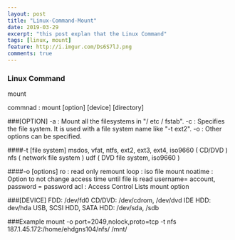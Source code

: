 ```yaml
---
layout: post
title: "Linux-Command-Mount"
date: 2019-03-29
excerpt: "this post explan that the Linux Command"
tags: [linux, mount]
feature: http://i.imgur.com/Ds6S7lJ.png
comments: true
---
```


### Linux Command 

mount

commnad : mount [option] [device] [directory]

###[OPTION]
-a :  Mount all the filesystems in "/ etc / fstab".
-c :  Specifies the file system. It is used with a file system name like "-t ext2".
-o : Other options can be specified.

####-t [file system]
msdos, vfat, ntfs, ext2, ext3, ext4, iso9660 ( CD/DVD )
nfs ( network file system )
udf ( DVD file system, iso9660 )

####-o [options]
ro : read only
remount
loop : iso file mount 
noatime : Option to not change access time until file is read
username= account, password = password 
acl : Access Control Lists mount option


###[DEVICE]
FDD: /dev/fd0
CD/DVD: /dev/cdrom, /dev/dvd
IDE HDD: dev/hda
USB, SCSI HDD, SATA HDD: /dev/sda, /sdb


###Example
mount -o port=2049,nolock,proto=tcp -t nfs 187.1.45.172:/home/ehdgns104/nfs/ /mnt/